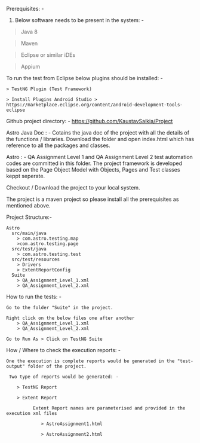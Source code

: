 Prerequisites: -

1) Below software needs to be present in the system: -

> Java 8

> Maven

> Eclipse or similar iDEs

> Appium

To run the test from Eclipse below plugins should be installed: -

    > TestNG Plugin (Test Framework)

    > Install Plugins Android Studio > https://marketplace.eclipse.org/content/android-development-tools-eclipse

Github project directory: -  https://github.com/KaustavSaikia/Project

Astro Java Doc : - Cotains the java doc of the project with all the details of the functions / libraries. Download the folder and open index.html which has reference to all the packages and classes.

Astro : - QA Assignment Level 1 and QA Assignment Level 2 test automation codes are committed in this folder. The project framework is developed based on the Page Object Model with Objects, Pages and Test classes keppt seperate. 

Checkout / Download the project to your local system. 

The project is a maven project so please install all the prerequisites as mentioned above. 

Project Structure:- 

    Astro
      src/main/java 
        > com.astro.testing.map 
        >com.astro.testing.page 
      src/test/java
        > com.astro.testing.test 
      src/test/resources
        > Drivers
        > ExtentReportConfig
      Suite
        > QA_Assignment_Level_1.xml 
        > QA_Assignment_Level_2.xml

How to run the tests: - 

    Go to the folder "Suite" in the project.

    Right click on the below files one after another  
        > QA_Assignment_Level_1.xml 
        > QA_Assignment_Level_2.xml

    Go to Run As > Click on TestNG Suite

How / Where to check the execution reports: -

    One the execution is complete reports would be generated in the "test-output" folder of the project.

     Two type of reports would be generated: - 

        > TestNG Report 

        > Extent Report

              Extent Report names are parameterised and provided in the execution xml files

                 > AstroAssignment1.html

                 > AstroAssignment2.html
